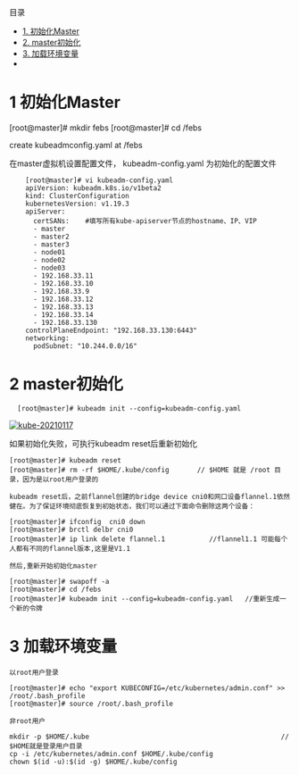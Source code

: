
目录
* [1. 初始化Master](#1-初始化Master)
* [2. master初始化](#2-master初始化)
* [3. 加载环境变量](#3-加载环境变量)
* []()

# 1 初始化Master

  [root@master]# mkdir febs
  [root@master]# cd /febs
  
  create kubeadmconfig.yaml at /febs
  
  在master虚拟机设置配置文件， kubeadm-config.yaml 为初始化的配置文件
  
        [root@master]# vi kubeadm-config.yaml 
        apiVersion: kubeadm.k8s.io/v1beta2
        kind: ClusterConfiguration
        kubernetesVersion: v1.19.3
        apiServer:
          certSANs:    #填写所有kube-apiserver节点的hostname、IP、VIP
          - master
          - master2
          - master3
          - node01
          - node02
          - node03
          - 192.168.33.11
          - 192.168.33.10
          - 192.168.33.9
          - 192.168.33.12
          - 192.168.33.13
          - 192.168.33.14
          - 192.168.33.130
        controlPlaneEndpoint: "192.168.33.130:6443"
        networking:
          podSubnet: "10.244.0.0/16"

#  2 master初始化

      [root@master]# kubeadm init --config=kubeadm-config.yaml
      
 <a href="https://ibb.co/fVR2VKj"><img src="https://i.ibb.co/spS2pD8/kube-20210117.jpg" alt="kube-20210117" border="0"></a>


  如果初始化失败，可执行kubeadm reset后重新初始化
  
    [root@master]# kubeadm reset
    [root@master]# rm -rf $HOME/.kube/config       // $HOME 就是 /root 目录，因为是以root用户登录的

    kubeadm reset后，之前flannel创建的bridge device cni0和网口设备flannel.1依然健在。为了保证环境彻底恢复到初始状态，我们可以通过下面命令删除这两个设备：

    [root@master]# ifconfig  cni0 down
    [root@master]# brctl delbr cni0
    [root@master]# ip link delete flannel.1           //flannel1.1 可能每个人都有不同的flannel版本,这里是V1.1
    
    然后,重新开始初始化master
    
    [root@master]# swapoff -a
    [root@master]# cd /febs
    [root@master]# kubeadm init --config=kubeadm-config.yaml   //重新生成一个新的令牌
    
# 3 加载环境变量    

    以root用户登录
 
    [root@master]# echo "export KUBECONFIG=/etc/kubernetes/admin.conf" >> /root/.bash_profile
    [root@master]# source /root/.bash_profile
    
    非root用户
    
    mkdir -p $HOME/.kube                                                // $HOME就是登录用户目录
    cp -i /etc/kubernetes/admin.conf $HOME/.kube/config
    chown $(id -u):$(id -g) $HOME/.kube/config
